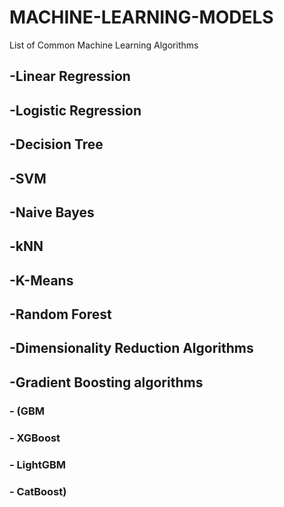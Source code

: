 # MACHINE-LEARNING-MODELS
List of Common Machine Learning Algorithms

## -Linear Regression
## -Logistic Regression
## -Decision Tree
## -SVM
## -Naive Bayes
## -kNN
## -K-Means
## -Random Forest
## -Dimensionality Reduction Algorithms

## -Gradient Boosting algorithms
### -  (GBM
### -  XGBoost
### -  LightGBM
### -  CatBoost)




